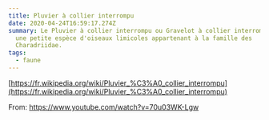 ```yaml
---
title: Pluvier à collier interrompu
date: 2020-04-24T16:59:17.274Z
summary: Le Pluvier à collier interrompu ou Gravelot à collier interrompu est
  une petite espèce d'oiseaux limicoles appartenant à la famille des
  Charadriidae.
tags:
  - faune
---
```

[https://fr.wikipedia.org/wiki/Pluvier_%C3%A0_collier_interrompu](https://fr.wikipedia.org/wiki/Pluvier_%C3%A0_collier_interrompu)

From: <https://www.youtube.com/watch?v=70u03WK-Lgw>